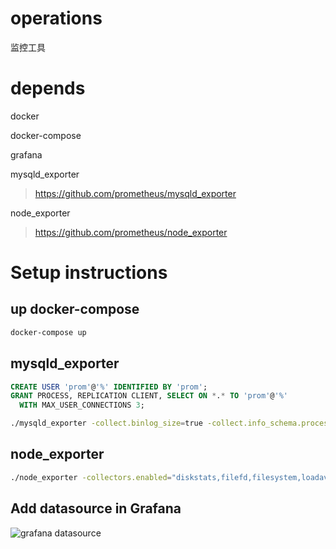 # operations

监控工具

# depends

docker

docker-compose

grafana

mysqld_exporter
> https://github.com/prometheus/mysqld_exporter

node_exporter
> https://github.com/prometheus/node_exporter

# Setup instructions

## up docker-compose

```bash
docker-compose up
```

## mysqld_exporter

```sql
CREATE USER 'prom'@'%' IDENTIFIED BY 'prom';
GRANT PROCESS, REPLICATION CLIENT, SELECT ON *.* TO 'prom'@'%'
  WITH MAX_USER_CONNECTIONS 3;
```

```bash
./mysqld_exporter -collect.binlog_size=true -collect.info_schema.processlist=true
```

## node_exporter

```bash
./node_exporter -collectors.enabled="diskstats,filefd,filesystem,loadavg,meminfo,netdev,stat,time,uname,vmstat"
```

## Add datasource in Grafana
![grafana datasource](https://github.com/percona/grafana-dashboards/blob/master/assets/datasource.png)
